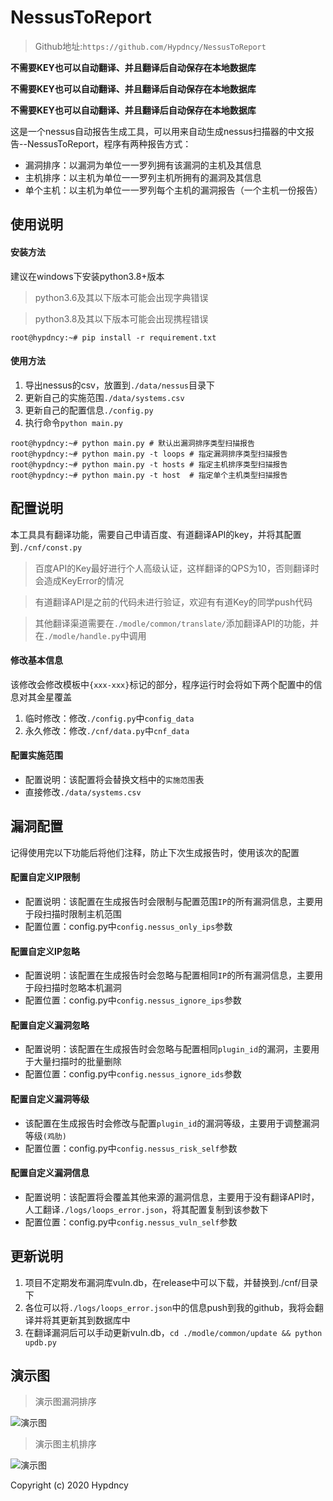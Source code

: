 # NessusToReport

> Github地址:`https://github.com/Hypdncy/NessusToReport`

**不需要KEY也可以自动翻译、并且翻译后自动保存在本地数据库**

**不需要KEY也可以自动翻译、并且翻译后自动保存在本地数据库**

**不需要KEY也可以自动翻译、并且翻译后自动保存在本地数据库**

这是一个nessus自动报告生成工具，可以用来自动生成nessus扫描器的中文报告--NessusToReport，程序有两种报告方式：

- 漏洞排序：以漏洞为单位一一罗列拥有该漏洞的主机及其信息
- 主机排序：以主机为单位一一罗列主机所拥有的漏洞及其信息
- 单个主机：以主机为单位一一罗列每个主机的漏洞报告（一个主机一份报告）

## 使用说明

#### 安装方法

建议在windows下安装python3.8+版本

> python3.6及其以下版本可能会出现字典错误

> python3.8及其以下版本可能会出现携程错误

```shell script
root@hypdncy:~# pip install -r requirement.txt
```
#### 使用方法

1. 导出nessus的csv，放置到`./data/nessus`目录下
2. 更新自己的实施范围`./data/systems.csv`
3. 更新自己的配置信息`./config.py`
4. 执行命令`python main.py`

```shell script
root@hypdncy:~# python main.py # 默认出漏洞排序类型扫描报告
root@hypdncy:~# python main.py -t loops # 指定漏洞排序类型扫描报告
root@hypdncy:~# python main.py -t hosts # 指定主机排序类型扫描报告
root@hypdncy:~# python main.py -t host  # 指定单个主机类型扫描报告
```

## 配置说明

本工具具有翻译功能，需要自己申请百度、有道翻译API的key，并将其配置到`./cnf/const.py`

> 百度API的Key最好进行个人高级认证，这样翻译的QPS为10，否则翻译时会造成KeyError的情况

> 有道翻译API是之前的代码未进行验证，欢迎有有道Key的同学push代码

> 其他翻译渠道需要在`./modle/common/translate/`添加翻译API的功能，并在`./modle/handle.py`中调用

#### 修改基本信息

该修改会修改模板中`{xxx-xxx}`标记的部分，程序运行时会将如下两个配置中的信息对其金星覆盖

1. 临时修改：修改`./config.py`中`config_data`
1. 永久修改：修改`./cnf/data.py`中`cnf_data`

#### 配置实施范围

- 配置说明：该配置将会替换文档中的`实施范围`表
- 直接修改`./data/systems.csv`

## 漏洞配置

记得使用完以下功能后将他们注释，防止下次生成报告时，使用该次的配置

#### 配置自定义IP限制

- 配置说明：该配置在生成报告时会限制与配置范围`IP`的所有漏洞信息，主要用于段扫描时限制主机范围
- 配置位置：config.py中`config.nessus_only_ips`参数

#### 配置自定义IP忽略

- 配置说明：该配置在生成报告时会忽略与配置相同`IP`的所有漏洞信息，主要用于段扫描时忽略本机漏洞
- 配置位置：config.py中`config.nessus_ignore_ips`参数

#### 配置自定义漏洞忽略

- 配置说明：该配置在生成报告时会忽略与配置相同`plugin_id`的漏洞，主要用于大量扫描时的批量删除
- 配置位置：config.py中`config.nessus_ignore_ids`参数

#### 配置自定义漏洞等级

- 该配置在生成报告时会修改与配置`plugin_id`的漏洞等级，主要用于调整漏洞等级`(鸡肋)`
- 配置位置：config.py中`config.nessus_risk_self`参数

#### 配置自定义漏洞信息

- 配置说明：该配置将会覆盖其他来源的漏洞信息，主要用于没有翻译API时，人工翻译`./logs/loops_error.json`，将其配置复制到该参数下
- 配置位置：config.py中`config.nessus_vuln_self`参数

## 更新说明

1. 项目不定期发布漏洞库vuln.db，在release中可以下载，并替换到./cnf/目录下
2. 各位可以将`./logs/loops_error.json`中的信息push到我的github，我将会翻译并将其更新其到数据库中
3. 在翻译漏洞后可以手动更新vuln.db，`cd ./modle/common/update && python updb.py`

## 演示图

>演示图漏洞排序

![演示图](演示图漏洞排序.png)

>演示图主机排序

![演示图](演示图主机排序.png)

Copyright (c) 2020 Hypdncy
